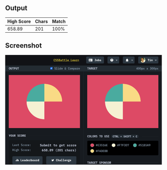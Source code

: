 ## Output

| High Score | Chars | Match |
| ---------- | ----- | ----- |
| 658.89     | 201   | 100%  |

## Screenshot

![6-missing-slice](screenshot.png)
